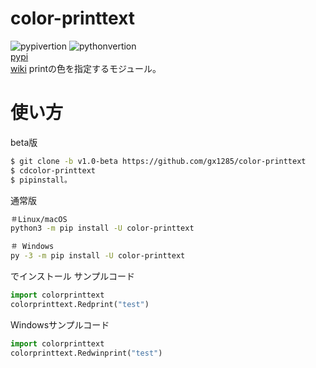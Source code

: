 # color-printtext
![pypivertion](https://img.shields.io/pypi/v/color-printtext.svg)
![pythonvertion](https://img.shields.io/pypi/pyversions/color-printtext.svg)  
[pypi](https://pypi.org/project/color-printtext/)  
[wiki](https://github.com/gx1285/color-printtext/wiki)
printの色を指定するモジュール。
# 使い方
beta版
```sh
$ git clone -b v1.0-beta https://github.com/gx1285/color-printtext
$ cdcolor-printtext
$ pipinstall。
```
通常版
```sh
＃Linux/macOS
python3 -m pip install -U color-printtext

＃ Windows
py -3 -m pip install -U color-printtext
```
でインストール
サンプルコード
```py
import colorprinttext
colorprinttext.Redprint("test")
```
Windowsサンプルコード
```py
import colorprinttext
colorprinttext.Redwinprint("test")
```
